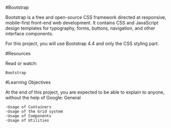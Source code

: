#Bootstrap

Bootstrap is a free and open-source CSS framework directed at responsive, mobile-first front-end web development. It contains CSS and JavaScript design templates for typography, forms, buttons, navigation, and other interface components.

For this project, you will use Bootstrap 4.4 and only the CSS styling part.

#Resources

Read or watch:

    Bootstrap

#Learning Objectives

At the end of this project, you are expected to be able to explain to anyone, without the help of Google:
General

    -Usage of Containers
    -Usage of the Grid system
    -Usage of Components
    -Usage of Utilities
